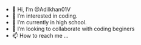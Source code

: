 - 👋 Hi, I’m @Adilkhan01V
- 👀 I’m interested in coding.
- 🌱 I’m currently in high school.
- 💞️ I’m looking to collaborate with coding beginers
- 📫 How to reach me ...

<!---
Adilkhan01V/Adilkhan01V is a ✨ special ✨ repository because its `README.md` (this file) appears on your GitHub profile.
You can click the Preview link to take a look at your changes.
--->
